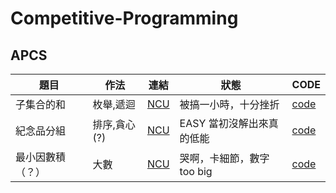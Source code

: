 # Competitive-Programming

## APCS
| 題目 | 作法 | 連結 | 狀態 | CODE |
| -------- | ---- | --- | -------- | ---- |
| 子集合的和 | 枚舉,遞迴 |[ NCU ](https://se154.csie.ncu.edu.tw/problem/001)  | 被搞一小時，十分挫折| [code](CP/NCU1.cpp) |
| 紀念品分組 | 排序,貪心(?) |[ NCU ](https://se154.csie.ncu.edu.tw/problem/002)  | EASY 當初沒解出來真的低能 | [code](CP/NCU2.cpp) |
| 最小因數積（？） | 大數 |[ NCU ](https://neoj.sprout.tw/problem/91/)  | 哭啊，卡細節，數字too big | [code](CP/NCU3.cpp) |

